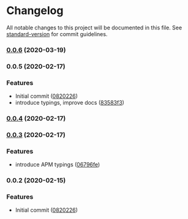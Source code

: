 # Changelog

All notable changes to this project will be documented in this file. See [standard-version](https://github.com/conventional-changelog/standard-version) for commit guidelines.

### [0.0.6](https://github.com/hejkerooo/nestjs-apm/compare/v0.0.5...v0.0.6) (2020-03-19)

### 0.0.5 (2020-02-17)


### Features

* Initial commit ([0820226](https://github.com/hejkerooo/nestjs-apm/commit/082022673e36d44128525ea331efa491f5413395))
* introduce typings, improve docs ([83583f3](https://github.com/hejkerooo/nestjs-apm/commit/83583f3065f3f62d137f0d6ab23580fd20af73dc))

### [0.0.4](https://github.com/hejkerooo/nestjs-apm/compare/v0.0.3...v0.0.4) (2020-02-17)

### [0.0.3](https://github.com/hejkerooo/nestjs-apm/compare/v0.0.2...v0.0.3) (2020-02-17)


### Features

* introduce APM typings ([06796fe](https://github.com/hejkerooo/nestjs-apm/commit/06796fe94f7e6a2aec0fbcb2f1b1472f638202da))

### 0.0.2 (2020-02-15)


### Features

* Initial commit ([0820226](https://github.com/hejkerooo/nestjs-apm/commit/082022673e36d44128525ea331efa491f5413395))
